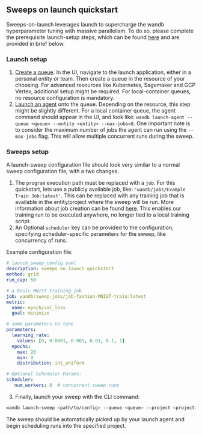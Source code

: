 
## Sweeps on launch quickstart

Sweeps-on-launch leverages launch to supercharge the wandb hyperparameter tuning with massive parallelism. To do so, please complete the prerequisite launch-setup steps, which can be found [here](https://docs.wandb.ai/guides/launch/quickstart) and are provided in brief below.

### Launch setup

1. [Create a queue](https://docs.wandb.ai/guides/launch/create-queue). In the UI, navigate to the launch application, either in a personal entity or team. Then create a queue in the resource of your choosing. For advanced resources like Kubernetes, Sagemaker and GCP Vertex, additional setup might be required. For local-container queues, no resource configuration is mandatory. 
2. [Launch an agent](https://docs.wandb.ai/guides/launch/run-agent) onto the queue. Depending on the resource, this step might be slightly different. For a local container queue, the agent command should appear in the UI, and look like: `wandb launch-agent --queue <queue> --entity <entity> --max-jobs=8`. One important note is to consider the maximum number of jobs the agent can run using the `--max-jobs` flag. This will allow multiple concurrent runs during the sweep.

### Sweeps setup

A launch-sweep configuration file should look very similar to a normal sweep configuration file, with a two changes. 

1. The `program` execution path must be replaced with a `job`. For this quickstart, lets use a publicly available job, like: `'wandb/jobs/Example Train Job:latest'`. This can be replaced with any training job that is available in the entity/project where the sweep will be run. More information about job creation can be found [here](https://docs.wandb.ai/guides/launch/create-job). This enables our training run to be executed anywhere, no longer tied to a local training script.
2. An Optional `scheduler` key can be provided to the configuration, specifying scheduler-specific parameters for the sweep, like concurrency of runs. 

Example configuration file: 

```yaml
# launch_sweep_config.yaml
description: sweeps on launch quickstart
method: grid
run_cap: 50

# a basic MNIST training job
job: wandb/sweep-jobs/job-fashion-MNIST-train:latest
metric:
  name: epoch/val_loss
  goal: minimize

# some parameters to tune
parameters:
  learning_rate:
    values: [0, 0.0001, 0.001, 0.01, 0.1, 1]
  epochs:
    max: 20
    min: 0
    distribution: int_uniform

# Optional Scheduler Params:
scheduler:
   num_workers: 8  # concurrent sweep runs
```

3. Finally, launch your sweep with the CLI command: 

```bash
wandb launch-sweep <path/to/config> --queue <queue> --project <project> --entity <entity>
```

The sweep should be automatically picked up by your launch agent and begin scheduling runs into the specified project.
